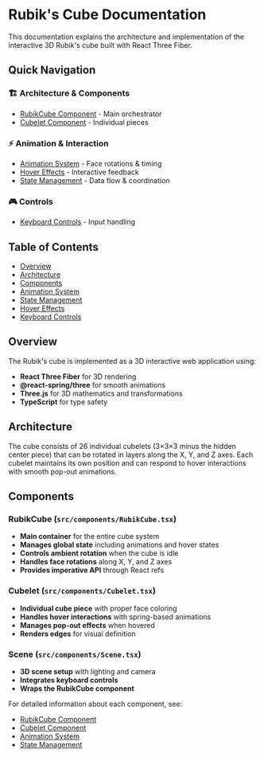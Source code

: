 # Rubik's Cube Documentation

This documentation explains the architecture and implementation of the
interactive 3D Rubik's cube built with React Three Fiber.

## Quick Navigation

### 🏗️ Architecture & Components

- [RubikCube Component](./components/rubik-cube.md) - Main orchestrator
- [Cubelet Component](./components/cubelet.md) - Individual pieces

### ⚡ Animation & Interaction

- [Animation System](./animation-system.md) - Face rotations & timing
- [Hover Effects](./hover-effects.md) - Interactive feedback
- [State Management](./state-management.md) - Data flow & coordination

### 🎮 Controls

- [Keyboard Controls](./keyboard-controls.md) - Input handling

## Table of Contents

- [Overview](#overview)
- [Architecture](#architecture)
- [Components](#components)
- [Animation System](#animation-system)
- [State Management](#state-management)
- [Hover Effects](#hover-effects)
- [Keyboard Controls](#keyboard-controls)

## Overview

The Rubik's cube is implemented as a 3D interactive web application using:

- **React Three Fiber** for 3D rendering
- **@react-spring/three** for smooth animations
- **Three.js** for 3D mathematics and transformations
- **TypeScript** for type safety

## Architecture

The cube consists of 26 individual cubelets (3×3×3 minus the hidden center
piece) that can be rotated in layers along the X, Y, and Z axes. Each cubelet
maintains its own position and can respond to hover interactions with smooth
pop-out animations.

## Components

### RubikCube (`src/components/RubikCube.tsx`)

- **Main container** for the entire cube system
- **Manages global state** including animations and hover states
- **Controls ambient rotation** when the cube is idle
- **Handles face rotations** along X, Y, and Z axes
- **Provides imperative API** through React refs

### Cubelet (`src/components/Cubelet.tsx`)

- **Individual cube piece** with proper face coloring
- **Handles hover interactions** with spring-based animations
- **Manages pop-out effects** when hovered
- **Renders edges** for visual definition

### Scene (`src/components/Scene.tsx`)

- **3D scene setup** with lighting and camera
- **Integrates keyboard controls**
- **Wraps the RubikCube component**

For detailed information about each component, see:

- [RubikCube Component](./components/rubik-cube.md)
- [Cubelet Component](./components/cubelet.md)
- [Animation System](./animation-system.md)
- [State Management](./state-management.md)
